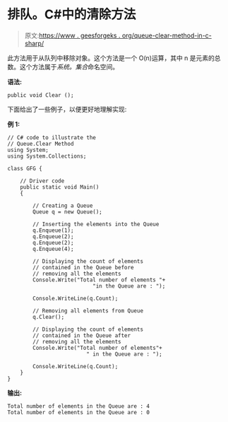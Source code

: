 # 排队。C#中的清除方法

> 原文:[https://www . geesforgeks . org/queue-clear-method-in-c-sharp/](https://www.geeksforgeeks.org/queue-clear-method-in-c-sharp/)

此方法用于从队列中移除对象。这个方法是一个 O(n)运算，其中 n 是元素的总数。这个方法属于*系统。集合*命名空间。

**语法:**

```
public void Clear ();

```

下面给出了一些例子，以便更好地理解实现:

**例 1:**

```
// C# code to illustrate the
// Queue.Clear Method
using System;
using System.Collections;

class GFG {

    // Driver code
    public static void Main()
    {

        // Creating a Queue
        Queue q = new Queue();

        // Inserting the elements into the Queue
        q.Enqueue(1);
        q.Enqueue(2);
        q.Enqueue(2);
        q.Enqueue(4);

        // Displaying the count of elements
        // contained in the Queue before
        // removing all the elements
        Console.Write("Total number of elements "+
                           "in the Queue are : ");

        Console.WriteLine(q.Count);

        // Removing all elements from Queue
        q.Clear();

        // Displaying the count of elements
        // contained in the Queue after
        // removing all the elements
        Console.Write("Total number of elements"+
                         " in the Queue are : ");

        Console.WriteLine(q.Count);
    }
}
```

**输出:**

```
Total number of elements in the Queue are : 4
Total number of elements in the Queue are : 0

```